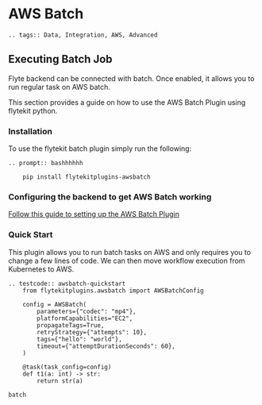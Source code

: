 # AWS Batch

```{eval-rst}
.. tags:: Data, Integration, AWS, Advanced
```

## Executing Batch Job

Flyte backend can be connected with batch. Once enabled, it allows you to run regular task on AWS batch.

This section provides a guide on how to use the AWS Batch Plugin using flytekit python.

### Installation

To use the flytekit batch plugin simply run the following:

```{eval-rst}
.. prompt:: bashhhhhh

    pip install flytekitplugins-awsbatch
```

### Configuring the backend to get AWS Batch working

[Follow this guide to setting up the AWS Batch Plugin](<https://docs.flyte.org/en/latest/deployment/plugin_setup/aws/batch.html#deployment-plugin-setup-aws-array>)

### Quick Start

This plugin allows you to run batch tasks on AWS and only requires you to change a few lines of code.
We can then move workflow execution from Kubernetes to AWS.

```{eval-rst}
.. testcode:: awsbatch-quickstart
    from flytekitplugins.awsbatch import AWSBatchConfig

    config = AWSBatch(
        parameters={"codec": "mp4"},
        platformCapabilities="EC2",
        propagateTags=True,
        retryStrategy={"attempts": 10},
        tags={"hello": "world"},
        timeout={"attemptDurationSeconds": 60},
    )

    @task(task_config=config)
    def t1(a: int) -> str:
        return str(a)
```

```{auto-examples-toc}
batch
```
